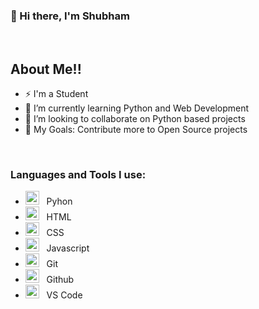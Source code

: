 ### 👋 Hi there, I'm Shubham 

<br />

## About Me!!

- ⚡ I'm a Student
- 🌱 I’m currently learning Python and Web Development
- 👯 I’m looking to collaborate on Python based projects
- 🥅 My Goals: Contribute more to Open Source projects

<br />

### Languages and Tools I use:


- <img src="https://user-images.githubusercontent.com/90744124/147354135-02edfc9e-0121-4f84-bd3f-3c6ef3491883.png" width="22"> &nbsp; Pyhon 
- <img src="https://user-images.githubusercontent.com/90744124/147354337-ada1dfb0-2836-41f3-8181-43b3178817e8.png" width="22"> &nbsp; HTML
- <img src="https://user-images.githubusercontent.com/90744124/147355035-beea7c2f-a531-4ad1-9d43-3ef203d97064.png" width="22"> &nbsp; CSS
- <img src="https://user-images.githubusercontent.com/90744124/147354539-556a34e9-00c4-4d6b-b6c6-99aba408776b.png" width="22"> &nbsp; Javascript 
- <img src="https://user-images.githubusercontent.com/90744124/147354761-e28c792e-69a7-4884-9dc4-788092865c64.png" width="22"> &nbsp; Git 
- <img src="https://user-images.githubusercontent.com/90744124/147354620-4634dfe3-3bcf-4cdd-8a02-6fdd566ce478.png" width="22"> &nbsp; Github 
- <img src="https://user-images.githubusercontent.com/90744124/147354641-74e149f2-d0bc-48d3-b5c4-f569a92e1723.png" width="22"> &nbsp; VS Code 


